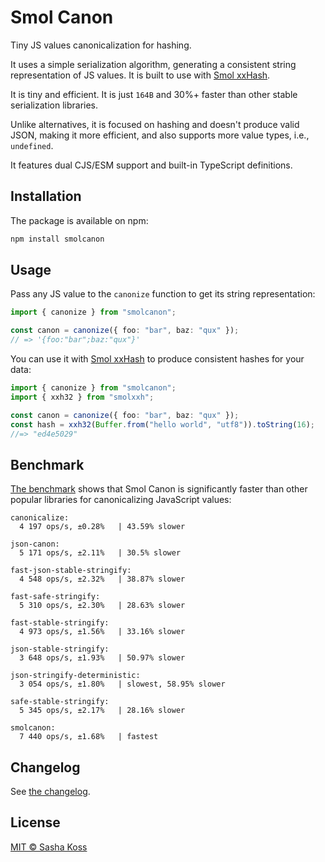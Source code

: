 # Smol Canon

Tiny JS values canonicalization for hashing.

It uses a simple serialization algorithm, generating a consistent string representation of JS values. It is built to use with [Smol xxHash](https://github.com/kossnocorp/smolxxh).

It is tiny and efficient. It is just `164B` and 30%+ faster than other stable serialization libraries.

Unlike alternatives, it is focused on hashing and doesn't produce valid JSON, making it more efficient, and also supports more value types, i.e., `undefined`.

It features dual CJS/ESM support and built-in TypeScript definitions.

## Installation

The package is available on npm:

```sh
npm install smolcanon
```

## Usage

Pass any JS value to the `canonize` function to get its string representation:

```ts
import { canonize } from "smolcanon";

const canon = canonize({ foo: "bar", baz: "qux" });
// => '{foo:"bar";baz:"qux"}'
```

You can use it with [Smol xxHash](https://github.com/kossnocorp/smolxxh) to produce consistent hashes for your data:

```ts
import { canonize } from "smolcanon";
import { xxh32 } from "smolxxh";

const canon = canonize({ foo: "bar", baz: "qux" });
const hash = xxh32(Buffer.from("hello world", "utf8")).toString(16);
//=> "ed4e5029"
```

## Benchmark

[The benchmark](./benchmark/benchmark.ts) shows that Smol Canon is significantly faster than other popular libraries for canonicalizing JavaScript values:

```
canonicalize:
  4 197 ops/s, ±0.28%   | 43.59% slower

json-canon:
  5 171 ops/s, ±2.11%   | 30.5% slower

fast-json-stable-stringify:
  4 548 ops/s, ±2.32%   | 38.87% slower

fast-safe-stringify:
  5 310 ops/s, ±2.30%   | 28.63% slower

fast-stable-stringify:
  4 973 ops/s, ±1.56%   | 33.16% slower

json-stable-stringify:
  3 648 ops/s, ±1.93%   | 50.97% slower

json-stringify-deterministic:
  3 054 ops/s, ±1.80%   | slowest, 58.95% slower

safe-stable-stringify:
  5 345 ops/s, ±2.17%   | 28.16% slower

smolcanon:
  7 440 ops/s, ±1.68%   | fastest
```

## Changelog

See [the changelog](./CHANGELOG.md).

## License

[MIT © Sasha Koss](https://koss.nocorp.me/mit/)
